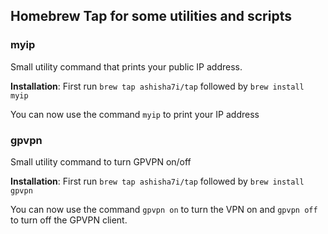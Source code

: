 ## Homebrew Tap for some utilities and scripts 

### myip

Small utility command that prints your public IP address. 

__Installation__: First run `brew tap ashisha7i/tap` followed by `brew install myip`

You can now use the command `myip` to print your IP address


### gpvpn

Small utility command to turn GPVPN on/off

__Installation__: First run `brew tap ashisha7i/tap` followed by `brew install gpvpn`

You can now use the command `gpvpn on` to turn the VPN on and `gpvpn off` to turn off the GPVPN client.
